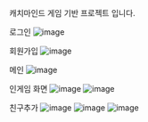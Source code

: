 캐치마인드 게임 기반 프로젝트 입니다.

로그인
![image](https://github.com/gyeongjunGitHub/web-game/assets/147642843/a6178be4-53ed-4544-95e2-16979adc9793)

회원가입
![image](https://github.com/gyeongjunGitHub/web-game/assets/147642843/e0b5bf20-5835-4511-b2f2-e67e8d7efe05)

메인
![image](https://github.com/gyeongjunGitHub/web-game/assets/147642843/224b97ab-05ff-4e27-a03a-44fbfe1e3c0b)

인게임 화면
![image](https://github.com/gyeongjunGitHub/web-game/assets/147642843/31b0941c-d194-4256-a54b-eeb406a7fea1)
![image](https://github.com/gyeongjunGitHub/web-game/assets/147642843/64d52593-fb1d-4407-8c06-fc05fc5127f0)

친구추가
![image](https://github.com/gyeongjunGitHub/web-game/assets/147642843/2bad0812-678f-4f32-8490-1e6c1be71883)
![image](https://github.com/gyeongjunGitHub/web-game/assets/147642843/7104196a-23b9-4f4b-8d2a-d4b408b17f18)
![image](https://github.com/gyeongjunGitHub/web-game/assets/147642843/473d592c-c591-4046-b8dd-0ebd739ecfa3)
